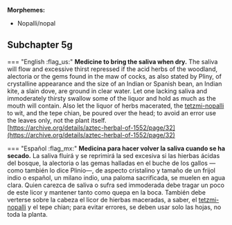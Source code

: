 
**Morphemes:**

- Nopalli/nopal

## Subchapter 5g  

=== "English :flag_us:"
    **Medicine to bring the saliva when dry.** The saliva will flow and excessive thirst repressed if the acid herbs of the woodland, alectoria or the gems found in the maw of cocks, as also stated by Pliny, of crystalline appearance and the size of an Indian or Spanish bean, an Indian kite, a slain dove, are ground in clear water. Let one lacking saliva and immoderately thirsty swallow some of the liquor and hold as much as the mouth will contain. Also let the liquor of herbs macerated, the [tetzmi-nopalli](Tetzmi-nopalli.md) to wit, and the tepe chian, be poured over the head; to avoid an error use the leaves only, not the plant itself.  
    [https://archive.org/details/aztec-herbal-of-1552/page/32](https://archive.org/details/aztec-herbal-of-1552/page/32)  


=== "Español :flag_mx:"
    **Medicina para hacer volver la saliva cuando se ha secado.** La saliva fluirá y se reprimirá la sed excesiva si las hierbas ácidas del bosque, la alectoria o las gemas halladas en el buche de los gallos —como también lo dice Plinio—, de aspecto cristalino y tamaño de un frijol indio o español, un milano indio, una paloma sacrificada, se muelen en agua clara. Quien carezca de saliva o sufra sed immoderada debe tragar un poco de este licor y mantener tanto como quepa en la boca. También debe verterse sobre la cabeza el licor de hierbas maceradas, a saber, el [tetzmi-nopalli](Tetzmi-nopalli.md) y el tepe chian; para evitar errores, se deben usar solo las hojas, no toda la planta.  

